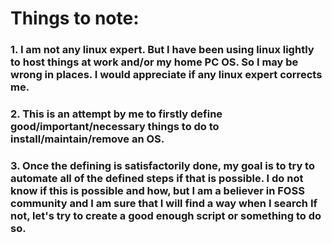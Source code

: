 

# Things to note: 

### 1. I am not any linux expert. But I have been using linux lightly to host things at work and/or my home PC OS. So I may be wrong in places. I would appreciate if any linux expert corrects me. 
### 2. This is an attempt by me to firstly define good/important/necessary things to do to install/maintain/remove an OS.
### 3. Once the defining is satisfactorily done, my goal is to try to automate all of the defined steps if that is possible. I do not know if this is possible and how, but I am a believer in FOSS community and I am sure that I will find a way when I search If not, let's try to create a good enough script or something to do so.
